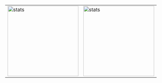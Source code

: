 <table><tr>
<td><img alt="stats" height='230' src="https://github-readme-stats.vercel.app/api?username=chuchinc&show_icons=true&include_all_commits=true"></td>
<td><img alt="stats" height='230' src="https://github-readme-stats.vercel.app/api/top-langs/?username=chuchinc"></td>
</tr></table>


